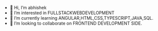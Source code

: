 - 👋 Hi, I’m abhishek
- 👀 I’m interested in  FULLSTACKWEBDEVELOPMENT
- 🌱 I’m currently learning ANGULAR,HTML,CSS,TYPESCRIPT,JAVA,SQL.
- 💞️ I’m looking to collaborate on FRONTEND DEVELOPMENT SIDE.

<!---
Abhishek15122001/Abhishek15122001 is a ✨ special ✨ repository because its `README.md` (this file) appears on your GitHub profile.
You can click the Preview link to take a look at your changes.
--->
